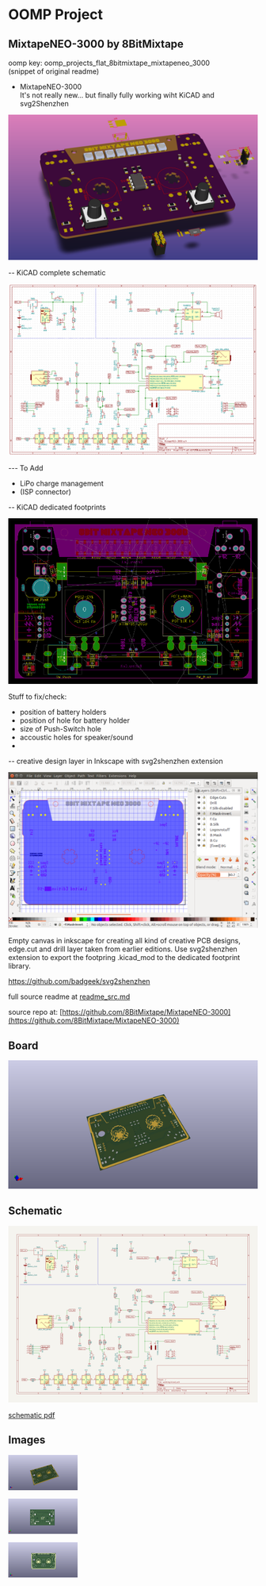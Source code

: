 # OOMP Project  
## MixtapeNEO-3000  by 8BitMixtape  
  
oomp key: oomp_projects_flat_8bitmixtape_mixtapeneo_3000  
(snippet of original readme)  
  
- MixtapeNEO-3000  
It's not really new... but finally fully working wiht KiCAD and svg2Shenzhen  
  
![](https://github.com/8BitMixtape/MixtapeNEO-3000/raw/master/photos/3d_Mixtape-3000.png)  
  
-- KiCAD complete schematic  
  
![](https://github.com/8BitMixtape/MixtapeNEO-3000/raw/master/photos/Kicad_schematics.png)  
  
--- To Add  
* LiPo charge management  
* (ISP connector)  
  
-- KiCAD dedicated footprints  
  
![](https://github.com/8BitMixtape/MixtapeNEO-3000/raw/master/photos/Kicad_screenshot_2.png)  
  
Stuff to fix/check:  
* position of battery holders  
* position of hole for battery holder  
* size of Push-Switch hole  
* accoustic holes for speaker/sound  
*   
  
-- creative design layer in Inkscape with svg2shenzhen extension  
  
![](https://github.com/8BitMixtape/MixtapeNEO-3000/raw/master/photos/inkscape_screenshot.png)  
  
Empty canvas in inkscape for creating all kind of creative PCB designs, edge.cut and drill layer taken from earlier editions. Use svg2shenzhen extension to export the footpring .kicad_mod to the dedicated footprint library.  
  
https://github.com/badgeek/svg2shenzhen  
  
  full source readme at [readme_src.md](readme_src.md)  
  
source repo at: [https://github.com/8BitMixtape/MixtapeNEO-3000](https://github.com/8BitMixtape/MixtapeNEO-3000)  
## Board  
  
[![working_3d.png](working_3d_600.png)](working_3d.png)  
## Schematic  
  
[![working_schematic.png](working_schematic_600.png)](working_schematic.png)  
  
[schematic pdf](working_schematic.pdf)  
## Images  
  
[![working_3d.png](working_3d_140.png)](working_3d.png)  
  
[![working_3d_back.png](working_3d_back_140.png)](working_3d_back.png)  
  
[![working_3d_front.png](working_3d_front_140.png)](working_3d_front.png)  

